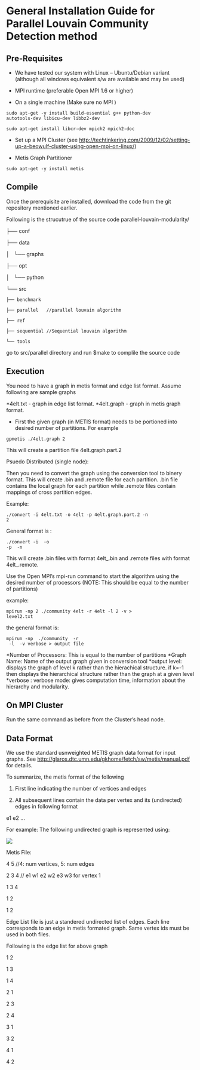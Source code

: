 General Installation Guide for Parallel Louvain Community Detection method
=====================================================================================

Pre-Requisites
--------------

* We have tested our system with Linux – Ubuntu/Debian variant (although all windows equivalent s/w are available and may be used)

* MPI runtime (preferable Open MPI 1.6 or higher)

 * On a single machine (Make sure no MPI )

<code>sudo apt-get -y install build-essential g++ python-dev autotools-dev libicu-dev libbz2-dev</code>

<code>sudo apt-get install libcr-dev mpich2 mpich2-doc</code>
 * Set up a MPI Cluster (see http://techtinkering.com/2009/12/02/setting-up-a-beowulf-cluster-using-open-mpi-on-linux/)
 

* Metis Graph Partitioner

<code>sudo apt-get -y install metis</code>	

Compile
--------

Once the prerequisite are installed, download the code from the git repository mentioned earlier.

Following is the strucutrue of the source code
parallel-louvain-modularity/

├── conf

├── data

│   └── graphs

├── opt

│   └── python

└── src

    ├── benchmark

    ├── parallel   //parallel louvain algorithm

    ├── ref

    ├── sequential //Sequential louvain algorithm

    └── tools



go to src/parallel directory and run $make to complile the source code

Execution
---------

You need to have a graph in metis format and edge list format. 
Assume following are sample graphs

*4elt.txt - graph in edge list format.
*4elt.graph - graph in metis graph format.

* First the given graph (in METIS format) needs to be portioned into desired number of partitions. For example

<code>gpmetis ./4elt.graph 2</code>

This will create a partition file 4elt.graph.part.2

Psuedo Distributed (single node):

Then you need to convert the graph using the conversion tool to binery format. This will create .bin and .remote file for each partition. .bin file contains the local graph for each partition while .remote files contain mappings of cross partition edges.

Example:

<code>./convert -i 4elt.txt -o 4elt -p 4elt.graph.part.2 -n 2</code>

General format is : 

<code>./convert -i <graph in edge list format> -o <output graph name> -p <partition file> -n <number of partitions></code>


This will create .bin files with format 4elt_<partition id>.bin and .remote files with format 4elt_<partition id>.remote.

Use the Open MPI’s mpi-run command to start the algorithm using the desired number of processors (NOTE: This should be equal to the number of partitions)

example:

<code>mpirun -np 2 ./community 4elt -r 4elt -l 2 -v > level2.txt</code>

the general format is: 

<code>mpirun -np <number of processors> ./community <graph name> -r <graph name> -l <output level> -v verbose > output file </code>


*Number of Processors: This is equal to the number of partitions
*Graph Name: Name of the output graph given in conversion tool
*output level: displays the graph of level k rather than the hierachical structure.
	if k=-1 then displays the hierarchical structure rather than the graph at a given level 
*verbose : verbose mode: gives computation time, information about the hierarchy and modularity.


On MPI Cluster
--------------

Run the same command as before from the Cluster’s head node.


Data Format
------------


We use the standard usnweighted METIS graph data format for input graphs. See http://glaros.dtc.umn.edu/gkhome/fetch/sw/metis/manual.pdf for details.

To summarize, the metis format of the following

1. First line indicating the number of vertices and edges

2. All subsequent lines contain the data per vertex and its (undirected) edges in following format

e1 e2 …

For example: The following undirected graph is represented using:

<img src="http://losangeles.usc.edu/usc-cloud/goffish/bc_dataformat.png"/>

Metis File:

4 5 //4: num vertices, 5: num edges

2 3 4  // e1 w1 e2 w2 e3 w3 for vertex 1

1 3 4

1 2

1 2


Edge List file is just a standered undirected list of edges. Each line corresponds to an edge in metis formated graph. Same vertex ids must be used in both files.

Following is the edge list for above graph

1 2

1 3

1 4

2 1

2 3

2 4

3 1

3 2

4 1

4 2







